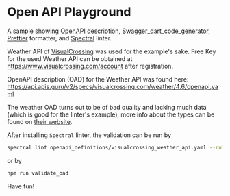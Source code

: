 # Open API Playground

A sample showing [OpenAPI description](https://learn.openapis.org/specification/structure.html),
[Swagger_dart_code_generator](https://pub.dev/packages/swagger_dart_code_generator),
[Prettier](https://prettier.io/) formatter, and [Spectral](https://stoplight.io/open-source/spectral) linter.

Weather API of [VisualCrossing](https://www.visualcrossing.com/) was used for the example's sake.
Free Key for the used Weather API can be obtained at https://www.visualcrossing.com/account after registration.

OpenAPI description (OAD) for the Weather API was found here: https://api.apis.guru/v2/specs/visualcrossing.com/weather/4.6/openapi.yaml

The weather OAD turns out to be of bad quality and lacking much data (which is good for the linter's example),
more info about the types can be found on [their website](https://www.visualcrossing.com/resources/documentation/weather-api/timeline-weather-api/).

After installing `Spectral` linter, the validation can be run by
```bash
spectral lint openapi_definitions/visualcrossing_weather_api.yaml --ruleset openapi_ruleset.spectral.yaml
```
or by
```bash
npm run validate_oad
```

Have fun!
